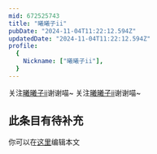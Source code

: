 ```yaml
---
mid: 672525743
title: "曦曦子ii"
pubDate: "2024-11-04T11:22:12.594Z"
updatedDate: "2024-11-04T11:22:12.594Z"
profile:
  {
    Nickname: ["曦曦子ii"],
  }
---
```


关注[曦曦子ii](https://space.bilibili.com/672525743)谢谢喵~ 关注[曦曦子ii](https://space.bilibili.com/672525743)谢谢喵~

## 此条目有待补充
你可以在[这里](https://github.com/Yuhanawa/VTuber.ICU-Content/edit/master/v/曦曦子ii/index.md)编辑本文

